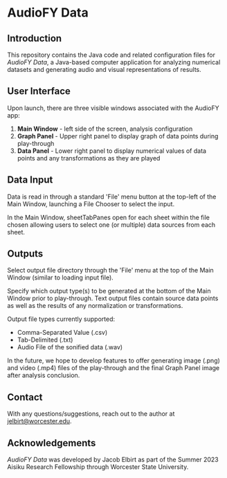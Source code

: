 # AudioFY Data

## Introduction

This repository contains the Java code and related configuration files for *AudioFY Data*, a
Java-based computer application for analyzing numerical datasets and
generating audio and visual representations of results.


## User Interface

Upon launch, there are three visible windows associated with the AudioFY app:

1. **Main Window** - left side of the screen, analysis configuration
2. **Graph Panel** - Upper right panel to display graph of data points during play-through
3. **Data Panel** - Lower right panel to display numerical values of data points and any transformations as they are played

## Data Input

Data is read in through a standard 'File' menu button at the top-left of the Main Window, launching a File Chooser to select the input.

In the Main Window, sheetTabPanes open for each sheet within the file chosen allowing users to select one (or multiple) data sources from each sheet.

## Outputs

Select output file directory through the 'File' menu at the top of the Main Window (similar to loading input file).

Specify which output type(s) to be generated at the bottom of the Main Window
prior to play-through. Text output files contain source data points as
well as the results of any normalization or transformations.

Output file types currently supported:

- Comma-Separated Value (.csv)
- Tab-Delimited (.txt)
- Audio File of the sonified data (.wav)

In the future, we hope to develop features to offer generating image (.png) and video (.mp4) files of the play-through and the final Graph Panel image after analysis conclusion.

## Contact

With any questions/suggestions, reach out to the author at jelbirt@worcester.edu.

## Acknowledgements

*AudioFY Data* was developed by Jacob Elbirt as part of the Summer 2023 Aisiku Research Fellowship through Worcester State University.
